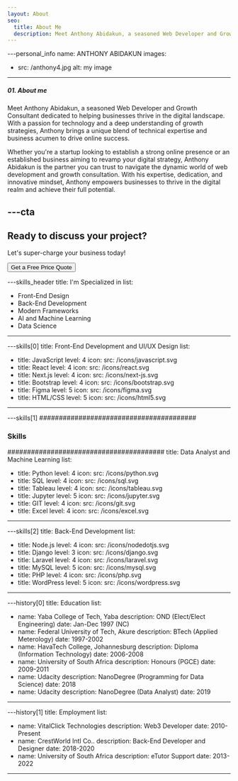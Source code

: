 ```yaml
---
layout: About
seo:
  title: About Me
  description: Meet Anthony Abidakun, a seasoned Web Developer and Growth Consultant dedicated to helping businesses thrive in the digital landscape.
---
```




---personal_info
name: ANTHONY ABIDAKUN
images:
  - src: /anthony4.jpg
    alt: my image
---
##### <span>01.</span> About me

Meet Anthony Abidakun, a seasoned Web Developer and Growth Consultant dedicated to helping businesses thrive in the digital landscape. With a passion for technology and a deep understanding of growth strategies, Anthony brings a unique blend of technical expertise and business acumen to drive online success.

Whether you're a startup looking to establish a strong online presence or an established business aiming to revamp your digital strategy, Anthony Abidakun is the partner you can trust to navigate the dynamic world of web development and growth consultation. With his expertise, dedication, and innovative mindset, Anthony empowers businesses to thrive in the digital realm and achieve their full potential.


---cta
---
## Ready to discuss your project?

Let's super-charge your business today!

<Button href="/contact">
  Get a Free Price Quote
</Button>



---skills_header
title: I'm Specialized in
list:
  - Front-End Design
  - Back-End Development
  - Modern Frameworks
  - AI and Machine Learning
  - Data Science
---



---skills[0]
title: Front-End Development and UI/UX Design
list:
  - title: JavaScript
    level: 4
    icon:
      src: /icons/javascript.svg
  - title: React
    level: 4
    icon:
      src: /icons/react.svg
  - title: Next.js
    level: 4
    icon:
      src: /icons/next-js.svg
  - title: Bootstrap
    level: 4
    icon:
      src: /icons/bootstrap.svg
  - title: Figma
    level: 5
    icon:
      src: /icons/figma.svg
  - title: HTML/CSS
    level: 5
    icon:
      src: /icons/html5.svg
---



---skills[1]
########################################
### Skills
########################################
title: Data Analyst and Machine Learning
list:
  - title: Python
    level: 4
    icon:
      src: /icons/python.svg
  - title: SQL
    level: 4
    icon:
      src: /icons/sql.svg
  - title: Tableau
    level: 4
    icon:
      src: /icons/tableau.svg
  - title: Jupyter
    level: 5
    icon:
      src: /icons/jupyter.svg
  - title: GIT
    level: 4
    icon:
      src: /icons/git.svg
  - title: Excel
    level: 4
    icon:
      src: /icons/excel.svg
---

---skills[2]
title: Back-End Development
list:
  - title: Node.js
    level: 4
    icon:
      src: /icons/nodedotjs.svg
  - title: Django
    level: 3
    icon:
      src: /icons/django.svg
  - title: Laravel
    level: 4
    icon:
      src: /icons/laravel.svg
  - title: MySQL
    level: 5
    icon:
      src: /icons/mysql.svg
  - title: PHP
    level: 4
    icon:
      src: /icons/php.svg
  - title: WordPress
    level: 5
    icon:
      src: /icons/wordpress.svg
---

---history[0]
title: Education
list:
  - name: Yaba College of Tech, Yaba
    description: OND (Elect/Elect Engineering)
    date: Jan-Dec 1997 (NC)
  - name: Federal University of Tech, Akure
    description: BTech (Applied Meterology)
    date: 1997-2002
  - name: HavaTech College, Johannesburg
    description: Diploma (Information Technology)
    date: 2006-2008
  - name: University of South Africa
    description: Honours (PGCE)
    date: 2009-2011
  - name: Udacity
    description: NanoDegree (Programming for Data Science)
    date: 2018
  - name: Udacity
    description: NanoDegree (Data Analyst)
    date: 2019
---

---history[1]
title: Employment
list:
  - name: VitalClick Technologies
    description: Web3 Developer
    date: 2010-Present
  - name: CrestWorld Intl Co..
    description: Back-End Developer and Designer
    date: 2018-2020
  - name: University of South Africa
    description: eTutor Support
    date: 2013-2022
---
